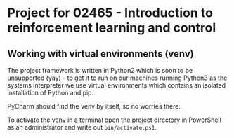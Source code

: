 # Project for 02465 - Introduction to reinforcement learning and control

## Working with virtual environments (venv)
The project framework is written in Python2 which is soon to be unsupported (yay) - to get it to run on our machines running Python3 as the systems interpreter we use virtual environments which contains an isolated installation of Python and pip.

PyCharm should find the venv by itself, so no worries there.

To activate the venv in a terminal open the project directory in PowerShell as an administrator and write out `bin/activate.ps1`.
